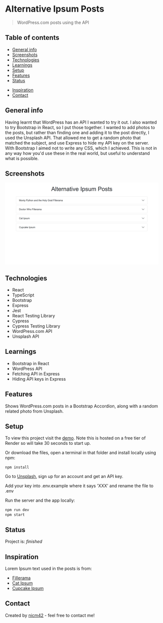 # Alternative Ipsum Posts

> WordPress.com posts using the API

## Table of contents

- [General info](#general-info)
- [Screenshots](#screenshots)
- [Technologies](#technologies)
- [Learnings](#learnings)
- [Setup](#setup)
- [Features](#features)
- [Status](#status)
* [Inspiration](#inspiration)
* [Contact](#contact)

## General info

Having learnt that WordPress has an API I wanted to try it out. I also wanted to try Bootstrap in React, so I put those together. I wanted to add photos to the posts, but rather than finding one and adding it to the post directly, I used the Unsplash API. That allowed me to get a random photo that matched the subject, and use Express to hide my API key on the server. With Bootstrap I aimed not to write any CSS, which I achieved. This is not in any way how you'd use these in the real world, but useful to understand what is possible.

## Screenshots

![Screenshot](screenshot.png)

## Technologies

- React
- TypeScript
- Bootstrap
- Express
- Jest
- React Testing Library
- Cypress
- Cypress Testing Library
- WordPress.com API
- Unsplash API

## Learnings

- Bootstrap in React
- WordPress API
- Fetching API in Express
- Hiding API keys in Express

## Features

Shows WordPress.com posts in a Bootstrap Accordion, along with a random related photo from Unsplash.

## Setup

To view this project visit the [demo](https://wordpress-lorem.onrender.com/). Note this is hosted on a free tier of Render so will take 30 seconds to start up.

Or download the files, open a terminal in that folder and install locally using npm:

```
npm install
```

Go to [Unsplash](https://unsplash.com/documentation), sign up for an account and get an API key.

Add your key into .env.example where it says 'XXX' and rename the file to .env

Run the server and the app locally:

```
npm run dev
npm start
```

## Status

Project is: _finished_

## Inspiration
Lorem Ipsum text used in the posts is from:
* [Fillerama](http://fillerama.io/)
* [Cat Ipsum](http://www.catipsum.com/index.php)
* [Cupcake Ipsum](http://www.cupcakeipsum.com/)

## Contact

Created by [nicm42](https://twitter.com/nicm4242/) - feel free to contact me!
